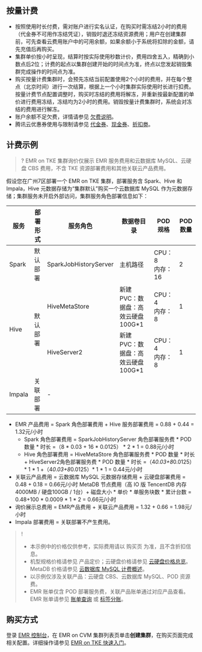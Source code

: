 ## 按量计费
- 按照使用时长付费，需对账户进行实名认证，在购买时需冻结2小时的费用（代金券不可用作冻结凭证），销毁时退还冻结资源费用；用户在创建集群前，可先查看云费用账户中的可用余额，如果余额小于系统将扣除的金额，请先充值后再购买。
- 集群单价按小时呈现，结算时按实际使用秒数计价，费用四舍五入，精确到小数点后2位；计费的起点以集群创建开始的时间点为准，终点以您发起销毁集群完成操作的时间点为准。
- 购买按量计费集群时，会预先冻结当前配置使用2个小时的费用，并在每个整点（北京时间）进行一次结算，根据上一个小时集群实际使用时长进行扣费。按量计费节点配置调整时，购买时冻结的费用将解冻，并重新按最新配置的单价进行费用冻结，冻结均为2小时的费用。销毁按量计费集群时，系统会对冻结的费用进行解冻。
- 账户余额不足欠费，详情请参见 [欠费说明](https://cloud.tencent.com/document/product/589/93141)。
- 腾讯云优惠券使用与限制请参见 [代金券](https://cloud.tencent.com/document/product/555/7428)、[现金券](https://cloud.tencent.com/document/product/555/68605)、[折扣劵](https://cloud.tencent.com/document/product/555/70603)。

## 计费示例
>? EMR on TKE 集群询价仅展示 EMR 服务费用和云数据库 MySQL、云硬盘 CBS 费用，不含 TKE 资源部署费用和其他关联云产品费用。
>
假设您在广州7区部署一个 EMR on TKE 集群，部署服务含 Spark、Hive 和 Impala，Hive 元数据存储为“集群默认”购买一个云数据库 MySQL 作为元数据存储；集群服务未开启外部访问，集群服务角色部署信息如下：
<table>
<thead>
<tr>
<th>服务</th>
<th>部署形式</th>
<th>服务角色</th>
<th>数据卷目录</th>
<th>POD 规格</th>
<th>POD 数量</th>
</tr>
</thead>
<tbody><tr>
<td>Spark</td>
<td>默认部署</td>
<td>SparkJobHistoryServer</td>
<td>主机路径</td>
<td>CPU：8<br>内存：16</td>
<td>2</td>
</tr>
<tr>
<td rowspan=2>Hive</td>
<td rowspan=2>默认部署</td>
<td>HiveMetaStore</td>
<td>新建 PVC：数据盘：高效云硬盘100G*1</td>
<td>CPU：4<br>内存：8</td>
<td>1</td>
</tr>
<tr>
<td>HiveServer2</td>
<td>新建 PVC：数据盘：高效云硬盘100G*1</td>
<td>CPU：4<br>内存：8</td>
<td>1</td>
</tr>
<tr>
<td>Impala</td>
<td>关联部署</td>
<td colspan=4>-</td>
</tr>
</tbody></table>

- EMR 产品费用 = Spark 角色部署费用 + Hive 服务部署费用 = 0.88 + 0.44 = 1.32元/小时
	- Spark 角色部署费用 = SparkJobHistoryServer 角色部署服务费 * POD 数量 * 时长 =（8 * 0.03 + 16 * 0.0125） * 2 * 1 = 0.88元/小时
	- Hive 角色部署费用 = HiveMetaStore 角色部署服务费 * POD 数量 * 时长 + HiveServer2角色部署服务费 * POD 数量 * 时长 =（4*0.03+8*0.0125）* 1 * 1 +（4*0.03+8*0.0125）* 1 * 1 = 0.44元/小时
- 关联云产品费用 = 云数据库 MySQL 元数据存储费用 + 云硬盘部署费用 = 0.48 + 0.18 = 0.66元/小时
MetaDB 节点费用（高 IO 版 TencentDB 内存4000MB / 硬盘100GB / 1台）+ 磁盘大小 * 单价 * 单服务块数 * 累计台数 = 0.48+100 * 0.0009 * 1 * 2 = 0.66元/小时
- 询价展示总费用 = EMR产品费用 + 关联云产品费用 = 1.32 + 0.66 = 1.98元/小时
- Impala 部署费用 = 关联部署不产生费用。

>! 
>- 本示例中的价格仅供参考，实际费用请以 购买页 为准，且不含折扣信息。
>- 机型规格价格请参见 产品定价；云硬盘价格请参见 [云硬盘价格总览](https://cloud.tencent.com/document/product/362/2413)。MetaDB 价格请参见 [云数据库 MySQL 计费概述](https://cloud.tencent.com/document/product/236/18335)。
>- 以示例仅涉及关联产品：云硬盘 CBS、云数据库 MySQL、POD 资源费。
>- EMR 账单仅含 POD 部署服务费，关联产品账单通过对应产品查看。EMR 账单请参见 [账单查询](https://cloud.tencent.com/document/product/589/54093) 或 [标签分账](https://cloud.tencent.com/document/product/589/76211)。

## 购买方式
登录 [EMR 控制台](https://console.cloud.tencent.com/emr)，在 EMR on CVM 集群列表页单击**创建集群**，在购买页面完成相关配置。详细操作请参见 [EMR on TKE 快速入门](https://cloud.tencent.com/document/product/589/94167)。
